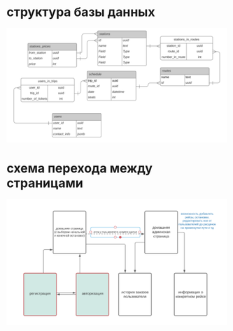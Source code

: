 # структура базы данных
![Alt text](img/bd_scheme.png?raw=true "bd_scheme")
# схема перехода между страницами
![Alt text](img/pages_scheme.png?raw=true "pages_scheme")
